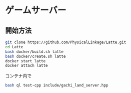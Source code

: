 # ゲームサーバー

## 開始方法

```bash
git clone https://github.com/PhysicalLinkage/Latte.git
cd Latte
bash docker/build.sh latte
bash docker/create.sh latte
docker start latte
docker attach latte
```
コンテナ内で
```bash
bash ql test-cpp include/gachi_land_server.hpp
```

